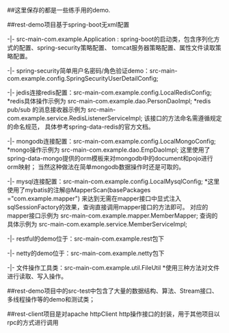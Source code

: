 ##这里保存的都是一些练手用的demo.

##rest-demo项目基于spring-boot无xml配置

 -|- src-main-com.example.Application : spring-boot的启动类，包含序列化方式的配置、spring-security策略配置、
 tomcat服务器策略配置、属性文件读取策略配置。
 
 -|- spring-security简单用户名密码/角色验证demo：src-main-com.example.config.SpringSecurityUserDetailConfig;
   
 -|- jedis连接redis配置：src-main-com.example.config.LocalRedisConfig;
   *redis具体操作示例为 src-main-com.example.dao.PersonDaoImpl;
   *redis pub/sub 的消息接收器示例为 src-main-com.example.service.RedisListenerServiceImpl; 该接口的方法命名需遵循规定的命名规范，
   具体参考spring-data-redis的官方文档。
   
 -|- mongodb连接配置：src-main-com.example.config.LocalMongoConfig;
   *mongo操作示例为 src-main-com.example.dao.EmpDaoImpl; 
   这里使用了spring-data-mongo提供的orm模板来对mongodb中的document和pojo进行orm映射；
   当然这种做法在简单mongodb数据操作时还是可取的。
 
 -|- mysql连接配置：src-main-com.example.config.LocalMysqlConfig; 
   *这里使用了mybatis的注解@MapperScan(basePackages ="com.example.mapper")
   来达到无需在mapper接口中显式注入sqlSessionFactory的效果，查询直接调用mapper接口的方法即可。
   对应的mapper接口示例为 src-main-com.example.mapper.MemberMapper; 查询的具体示例为 src-main-com.example.service.MemberServiceImpl;
   
 -|- restful的demo位于：src-main-com.example.rest包下
 
 -|- netty的demo位于：src-main-com.example.netty包下
   
 -|- 文件操作工具类：src-main-com.example.util.FileUtil
   *使用三种方法对文件进行读取、写入操作。
   
##rest-demo项目中的src-test中包含了大量的数据结构、算法、Stream接口、多线程操作等的demo和测试类；

##rest-client项目是对apache httpClient http操作接口的封装，用于其他项目以rpc的方式进行调用

